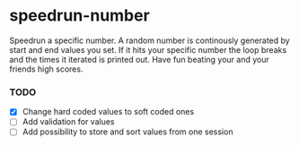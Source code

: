 # speedrun-number
Speedrun a specific number.
A random number is continously generated by start and end values you set. If it hits your specific number the loop breaks and the times it iterated is printed out.
Have fun beating your and your friends high scores.

### TODO
- [x] Change hard coded values to soft coded ones
- [ ] Add validation for values
- [ ] Add possibility to store and sort values from one session